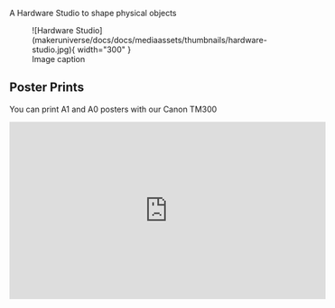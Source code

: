 A Hardware Studio to shape physical objects

<figure markdown="span">
  ![Hardware Studio](makeruniverse/docs/docs/mediaassets/thumbnails/hardware-studio.jpg){ width="300" }
  <figcaption>Image caption</figcaption>
</figure>

## Poster Prints

You can print A1 and A0 posters with our Canon TM300 <br />

<iframe width="560" height="315" src="https://www.youtube.com/embed/OtVmBPOy3QA?si=bvUwEyUOJchU_tIv" title="YouTube video player" frameborder="0" allow="accelerometer; autoplay; clipboard-write; encrypted-media; gyroscope; picture-in-picture; web-share" referrerpolicy="strict-origin-when-cross-origin" allowfullscreen></iframe>